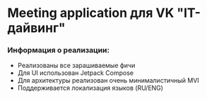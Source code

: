 # Meeting application для VK "IT-дайвинг" 
### Информация о реализации:
- Реализованы все зарашиваемые фичи
- Для UI использован Jetpack Compose
- Для архитектуры реализован очень минималистичный MVI
- Поддерживается локализация языков (RU/ENG)
